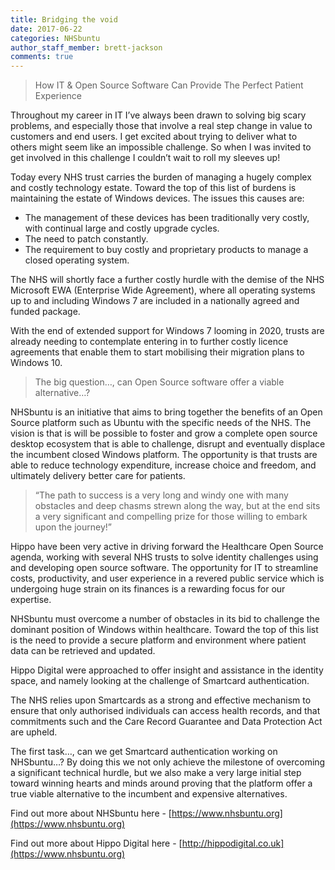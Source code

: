 ```yaml
---
title: Bridging the void
date: 2017-06-22
categories: NHSbuntu
author_staff_member: brett-jackson
comments: true
---
```

> How IT & Open Source Software Can Provide The Perfect Patient Experience

Throughout my career in IT I’ve always been drawn to solving big scary problems, and especially those that involve a real step change in value to customers and end users. I get excited about trying to deliver what to others might seem like an impossible challenge. So when I was invited to get involved in this challenge I couldn’t wait to roll my sleeves up!

Today every NHS trust carries the burden of managing a hugely complex and costly technology estate. Toward the top of this list of burdens is maintaining the estate of Windows devices. The issues this causes are:

* The management of these devices has been traditionally very costly, with continual large and costly upgrade cycles.
* The need to patch constantly.
* The requirement to buy costly and proprietary products to manage a closed operating system.

The NHS will shortly face a further costly hurdle with the demise of the NHS Microsoft EWA (Enterprise Wide Agreement), where all operating systems up to and including Windows 7 are included in a nationally agreed and funded package.

With the end of extended support for Windows 7 looming in 2020, trusts are already needing to contemplate entering in to further costly licence agreements that enable them to start mobilising their migration plans to Windows 10.

> The big question…, can Open Source software offer a viable alternative…?

NHSbuntu is an initiative that aims to bring together the benefits of an Open Source platform such as Ubuntu with the specific needs of the NHS. The vision is that is will be possible to foster and grow a complete open source desktop ecosystem that is able to challenge, disrupt and eventually displace the incumbent closed Windows platform. The opportunity is that trusts are able to reduce technology expenditure, increase choice and freedom, and ultimately delivery better care for patients.

> “The path to success is a very long and windy one with many obstacles and deep chasms strewn along the way, but at the end sits a very significant and compelling prize for those willing to embark upon the journey!”

Hippo have been very active in driving forward the Healthcare Open Source agenda, working with several NHS trusts to solve identity challenges using and developing open source software. The opportunity for IT to streamline costs, productivity, and user experience in a revered public service which is undergoing huge strain on its finances is a rewarding focus for our expertise.

NHSbuntu must overcome a number of obstacles in its bid to challenge the dominant position of Windows within healthcare. Toward the top of this list is the need to provide a secure platform and environment where patient data can be retrieved and updated.

Hippo Digital were approached to offer insight and assistance in the identity space, and namely looking at the challenge of Smartcard authentication.

The NHS relies upon Smartcards as a strong and effective mechanism to ensure that only authorised individuals can access health records, and that commitments such and the Care Record Guarantee and Data Protection Act are upheld.

The first task…, can we get Smartcard authentication working on NHSbuntu…? By doing this we not only achieve the milestone of overcoming a significant technical hurdle, but we also make a very large initial step toward winning hearts and minds around proving that the platform offer a true viable alternative to the incumbent and expensive alternatives.

Find out more about NHSbuntu here - [https://www.nhsbuntu.org](https://www.nhsbuntu.org)

Find out more about Hippo Digital here - [http://hippodigital.co.uk](https://www.nhsbuntu.org)
